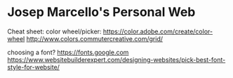 # Josep Marcello's Personal Web

Cheat sheet:
color wheel/picker: 
  https://color.adobe.com/create/color-wheel
  http://www.colors.commutercreative.com/grid/
 
 choosing a font?
  https://fonts.google.com
  https://www.websitebuilderexpert.com/designing-websites/pick-best-font-style-for-website/
